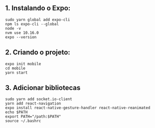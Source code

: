 ## 1. Instalando o Expo:

`sudo yarn global add expo-cli` <br />
`npm ls expo-cli --global` <br />
`node -v` <br />
`nvm use 10.16.0` <br />
`expo --version` <br />

## 2. Criando o projeto:

`expo init mobile` <br />
`cd mobile` <br />
`yarn start` <br />

## 3. Adicionar bibliotecas

`sudo yarn add socket.io-client` <br />
`yarn add react-navigation` <br />
`expo install react-native-gesture-handler react-native-reanimated` <br />
`echo $PATH` <br />
`export PATH="/path:$PATH"` <br />
`source ~/.bashrc` <br />

